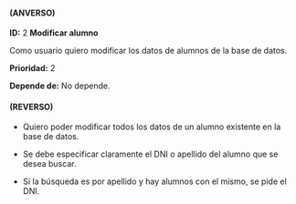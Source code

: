 #### (ANVERSO)
**ID:** 2 **Modificar alumno**

Como usuario quiero modificar los datos de alumnos de la base de datos.

**Prioridad:** 2

**Depende de:** No depende.

#### (REVERSO)
* Quiero poder modificar todos los datos de un alumno existente en la base de datos.

* Se debe especificar claramente el DNI o apellido del alumno que se desea buscar.

* Si la búsqueda es por apellido y hay alumnos con el mismo, se pide el DNI.
